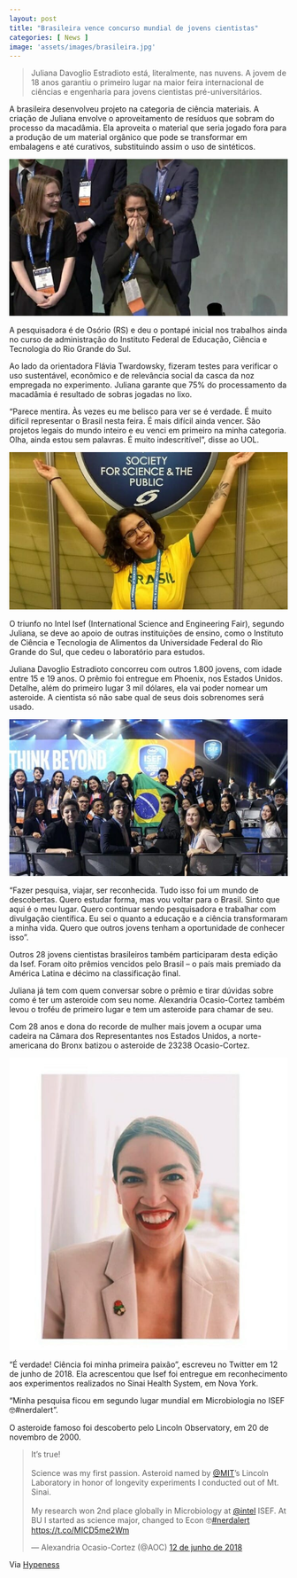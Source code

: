 ```yaml
---
layout: post
title: "Brasileira vence concurso mundial de jovens cientistas"
categories: [ News ]
image: 'assets/images/brasileira.jpg'
---
```


> Juliana Davoglio Estradioto está, literalmente, nas nuvens. A jovem de 18 anos garantiu o primeiro lugar na maior feira internacional de ciências e engenharia para jovens cientistas pré-universitários.

A brasileira desenvolveu projeto na categoria de ciência materiais. A criação de Juliana envolve o aproveitamento de resíduos que sobram do processo da macadâmia. Ela aproveita o material que seria jogado fora para a produção de um material orgânico que pode se transformar em embalagens e até curativos, substituindo assim o uso de sintéticos.

<script async src="https://pagead2.googlesyndication.com/pagead/js/adsbygoogle.js"></script>
<!-- Informat -->
<ins class="adsbygoogle"
     style="display:block"
     data-ad-client="ca-pub-2838251107855362"
     data-ad-slot="2327980059"
     data-ad-format="auto"
     data-full-width-responsive="true"></ins>
<script>
(adsbygoogle = window.adsbygoogle || []).push({});
</script>   

![Brasileira vence concurso mundial de jovens cientistas](/assets/images/brasileira-1.jpg)

A pesquisadora é de Osório (RS) e deu o pontapé inicial nos trabalhos ainda no curso de administração do Instituto Federal de Educação, Ciência e Tecnologia do Rio Grande do Sul.

Ao lado da orientadora Flávia Twardowsky, fizeram testes para verificar o uso sustentável, econômico e de relevância social da casca da noz empregada no experimento. Juliana garante que 75% do processamento da macadâmia é resultado de sobras jogadas no lixo.

“Parece mentira. Às vezes eu me belisco para ver se é verdade. É muito difícil representar o Brasil nesta feira. É mais difícil ainda vencer. São projetos legais do mundo inteiro e eu venci em primeiro na minha categoria. Olha, ainda estou sem palavras. É muito indescritível”, disse ao UOL.

<script async src="https://pagead2.googlesyndication.com/pagead/js/adsbygoogle.js"></script>
<!-- Informat -->
<ins class="adsbygoogle"
     style="display:block"
     data-ad-client="ca-pub-2838251107855362"
     data-ad-slot="2327980059"
     data-ad-format="auto"
     data-full-width-responsive="true"></ins>
<script>
(adsbygoogle = window.adsbygoogle || []).push({});
</script>   

![Brasileira vence concurso mundial de jovens cientistas](/assets/images/brasileira.jpg)

O triunfo no Intel Isef (International Science and Engineering Fair), segundo Juliana, se deve ao apoio de outras instituições de ensino, como o Instituto de Ciência e Tecnologia de Alimentos da Universidade Federal do Rio Grande do Sul, que cedeu o laboratório para estudos.

Juliana Davoglio Estradioto concorreu com outros 1.800 jovens, com idade entre 15 e 19 anos. O prêmio foi entregue em Phoenix, nos Estados Unidos. Detalhe, além do primeiro lugar 3 mil dólares, ela vai poder nomear um asteroide. A cientista só não sabe qual de seus dois sobrenomes será usado.

<script async src="https://pagead2.googlesyndication.com/pagead/js/adsbygoogle.js"></script>
<!-- Informat -->
<ins class="adsbygoogle"
     style="display:block"
     data-ad-client="ca-pub-2838251107855362"
     data-ad-slot="2327980059"
     data-ad-format="auto"
     data-full-width-responsive="true"></ins>
<script>
(adsbygoogle = window.adsbygoogle || []).push({});
</script>   

![Brasileira vence concurso mundial de jovens cientistas](/assets/images/brasileira-2.jpg)

“Fazer pesquisa, viajar, ser reconhecida. Tudo isso foi um mundo de descobertas. Quero estudar forma, mas vou voltar para o Brasil. Sinto que aqui é o meu lugar. Quero continuar sendo pesquisadora e trabalhar com divulgação científica. Eu sei o quanto a educação e a ciência transformaram a minha vida. Quero que outros jovens tenham a oportunidade de conhecer isso”.

Outros 28 jovens cientistas brasileiros também participaram desta edição da Isef. Foram oito prêmios vencidos pelo Brasil – o país mais premiado da América Latina e décimo na classificação final.

<script async src="https://pagead2.googlesyndication.com/pagead/js/adsbygoogle.js"></script>
<!-- Informat -->
<ins class="adsbygoogle"
     style="display:block"
     data-ad-client="ca-pub-2838251107855362"
     data-ad-slot="2327980059"
     data-ad-format="auto"
     data-full-width-responsive="true"></ins>
<script>
(adsbygoogle = window.adsbygoogle || []).push({});
</script>

Juliana já tem com quem conversar sobre o prêmio e tirar dúvidas sobre como é ter um asteroide com seu nome. Alexandria Ocasio-Cortez também levou o troféu de primeiro lugar e tem um asteroide para chamar de seu.

Com 28 anos e dona do recorde de mulher mais jovem a ocupar uma cadeira na Câmara dos Representantes nos Estados Unidos, a norte-americana do Bronx batizou o asteroide de 23238 Ocasio-Cortez.

![Brasileira vence concurso mundial de jovens cientistas](/assets/images/brasileira-3.jpg)

“É verdade! Ciência foi minha primeira paixão”, escreveu no Twitter em 12 de junho de 2018. Ela acrescentou que Isef foi entregue em reconhecimento aos experimentos realizados no Sinai Health System, em Nova York.

<script async src="https://pagead2.googlesyndication.com/pagead/js/adsbygoogle.js"></script>
<!-- Informat -->
<ins class="adsbygoogle"
     style="display:block"
     data-ad-client="ca-pub-2838251107855362"
     data-ad-slot="2327980059"
     data-ad-format="auto"
     data-full-width-responsive="true"></ins>
<script>
(adsbygoogle = window.adsbygoogle || []).push({});
</script>   

“Minha pesquisa ficou em segundo lugar mundial em Microbiologia no ISEF 🤓#nerdalert”.

O asteroide famoso foi descoberto pelo Lincoln Observatory, em 20 de novembro de 2000.

<blockquote class="twitter-tweet" data-lang="pt"><p lang="en" dir="ltr">It’s true!<br><br>Science was my first passion. Asteroid named by <a href="https://twitter.com/MIT?ref_src=twsrc%5Etfw">@MIT</a>’s Lincoln Laboratory in honor of longevity experiments I conducted out of Mt. Sinai.<br><br>My research won 2nd place globally in Microbiology at <a href="https://twitter.com/intel?ref_src=twsrc%5Etfw">@intel</a> ISEF. At BU I started as science major, changed to Econ 🤓<a href="https://twitter.com/hashtag/nerdalert?src=hash&amp;ref_src=twsrc%5Etfw">#nerdalert</a> <a href="https://t.co/MICD5me2Wm">https://t.co/MICD5me2Wm</a></p>&mdash; Alexandria Ocasio-Cortez (@AOC) <a href="https://twitter.com/AOC/status/1006388621954506753?ref_src=twsrc%5Etfw">12 de junho de 2018</a></blockquote>
<script async src="https://platform.twitter.com/widgets.js" charset="utf-8"></script>


Via [Hypeness](https://www.hypeness.com.br/2019/05/brasileira-vence-concurso-mundial-de-jovens-cientistas-e-vai-virar-nome-de-asteroide/)


